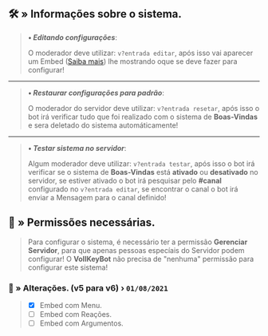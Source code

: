 ## 🛠️ » Informações sobre o sistema.
> **• *Editando configurações***:
> 
> O moderador deve utilizar: `v?entrada editar`, após isso vai aparecer um Embed ([Saiba mais](https://google.com/)) lhe mostrando oque se deve fazer para configurar!
** **
> **• *Restaurar configurações para padrão***:
> 
> O moderador do servidor deve utilizar: `v?entrada resetar`, após isso o bot irá verificar tudo que foi realizado com o sistema de **Boas-Vindas** e sera deletado do sistema automáticamente!
** **
> **• *Testar sistema no servidor***:
> 
> Algum moderador deve utilizar: `v?entrada testar`, após isso o bot irá verificar se o sistema de **Boas-Vindas** está __ativado__ ou __desativado__ no servidor, se estiver ativado o bot irá pesquisar pelo **#canal** configurado no `v?entrada editar`, se encontrar o canal o bot irá enviar a Mensagem para o canal definido!



## 🔖 » Permissões necessárias.
> Para configurar o sistema, é necessário ter a permissão **Gerenciar Servidor**, para que apenas pessoas especíais do Servidor podem configurar! O **VollKeyBot** não precisa de "nenhuma" permissão para configurar este sistema!


### 📜 » Alterações. (**v5** para **v6**) › `01/08/2021`
> - [x] Embed com Menu.
> - [ ] Embed com Reações.
> - [ ] Embed com Argumentos.